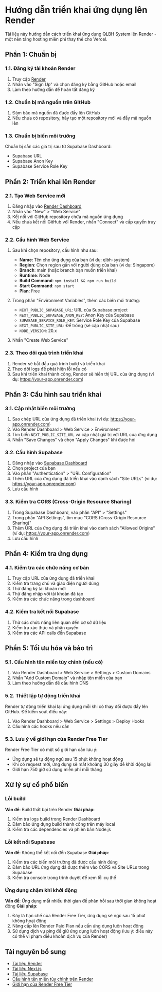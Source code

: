 # Hướng dẫn triển khai ứng dụng lên Render

Tài liệu này hướng dẫn cách triển khai ứng dụng QLBH System lên Render - một nền tảng hosting miễn phí thay thế cho Vercel.

## Phần 1: Chuẩn bị

### 1.1. Đăng ký tài khoản Render

1. Truy cập [Render](https://render.com)
2. Nhấn vào "Sign Up" và chọn đăng ký bằng GitHub hoặc email
3. Làm theo hướng dẫn để hoàn tất đăng ký

### 1.2. Chuẩn bị mã nguồn trên GitHub

1. Đảm bảo mã nguồn đã được đẩy lên GitHub
2. Nếu chưa có repository, hãy tạo một repository mới và đẩy mã nguồn lên

### 1.3. Chuẩn bị biến môi trường

Chuẩn bị sẵn các giá trị sau từ Supabase Dashboard:
- Supabase URL
- Supabase Anon Key
- Supabase Service Role Key

## Phần 2: Triển khai lên Render

### 2.1. Tạo Web Service mới

1. Đăng nhập vào [Render Dashboard](https://dashboard.render.com)
2. Nhấn vào "New" > "Web Service"
3. Kết nối với GitHub repository chứa mã nguồn ứng dụng
4. Nếu chưa kết nối GitHub với Render, nhấn "Connect" và cấp quyền truy cập

### 2.2. Cấu hình Web Service

1. Sau khi chọn repository, cấu hình như sau:
   - **Name**: Tên cho ứng dụng của bạn (ví dụ: qlbh-system)
   - **Region**: Chọn region gần với người dùng của bạn (ví dụ: Singapore)
   - **Branch**: main (hoặc branch bạn muốn triển khai)
   - **Runtime**: Node
   - **Build Command**: `npm install && npm run build`
   - **Start Command**: `npm start`
   - **Plan**: Free

2. Trong phần "Environment Variables", thêm các biến môi trường:
   - `NEXT_PUBLIC_SUPABASE_URL`: URL của Supabase project
   - `NEXT_PUBLIC_SUPABASE_ANON_KEY`: Anon Key của Supabase
   - `SUPABASE_SERVICE_ROLE_KEY`: Service Role Key của Supabase
   - `NEXT_PUBLIC_SITE_URL`: Để trống (sẽ cập nhật sau)
   - `NODE_VERSION`: 20.x

3. Nhấn "Create Web Service"

### 2.3. Theo dõi quá trình triển khai

1. Render sẽ bắt đầu quá trình build và triển khai
2. Theo dõi logs để phát hiện lỗi nếu có
3. Sau khi triển khai thành công, Render sẽ hiển thị URL của ứng dụng (ví dụ: https://your-app.onrender.com)

## Phần 3: Cấu hình sau triển khai

### 3.1. Cập nhật biến môi trường

1. Sao chép URL của ứng dụng đã triển khai (ví dụ: https://your-app.onrender.com)
2. Vào Render Dashboard > Web Service > Environment
3. Tìm biến `NEXT_PUBLIC_SITE_URL` và cập nhật giá trị với URL của ứng dụng
4. Nhấn "Save Changes" và chọn "Apply Changes" khi được hỏi

### 3.2. Cấu hình Supabase

1. Đăng nhập vào [Supabase Dashboard](https://app.supabase.io)
2. Chọn project của bạn
3. Vào phần "Authentication" > "URL Configuration"
4. Thêm URL của ứng dụng đã triển khai vào danh sách "Site URLs" (ví dụ: https://your-app.onrender.com)
5. Lưu cấu hình

### 3.3. Kiểm tra CORS (Cross-Origin Resource Sharing)

1. Trong Supabase Dashboard, vào phần "API" > "Settings"
2. Trong phần "API Settings", tìm mục "CORS (Cross-Origin Resource Sharing)"
3. Thêm URL của ứng dụng đã triển khai vào danh sách "Allowed Origins" (ví dụ: https://your-app.onrender.com)
4. Lưu cấu hình

## Phần 4: Kiểm tra ứng dụng

### 4.1. Kiểm tra các chức năng cơ bản

1. Truy cập URL của ứng dụng đã triển khai
2. Kiểm tra trang chủ và giao diện người dùng
3. Thử đăng ký tài khoản mới
4. Thử đăng nhập với tài khoản đã tạo
5. Kiểm tra các chức năng trong dashboard

### 4.2. Kiểm tra kết nối Supabase

1. Thử các chức năng liên quan đến cơ sở dữ liệu
2. Kiểm tra xác thực và phân quyền
3. Kiểm tra các API calls đến Supabase

## Phần 5: Tối ưu hóa và bảo trì

### 5.1. Cấu hình tên miền tùy chỉnh (nếu có)

1. Vào Render Dashboard > Web Service > Settings > Custom Domains
2. Nhấn "Add Custom Domain" và nhập tên miền của bạn
3. Làm theo hướng dẫn để cấu hình DNS

### 5.2. Thiết lập tự động triển khai

Render tự động triển khai lại ứng dụng mỗi khi có thay đổi được đẩy lên GitHub. Để kiểm soát điều này:

1. Vào Render Dashboard > Web Service > Settings > Deploy Hooks
2. Cấu hình các hooks nếu cần

### 5.3. Lưu ý về giới hạn của Render Free Tier

Render Free Tier có một số giới hạn cần lưu ý:
- Ứng dụng sẽ tự động ngủ sau 15 phút không hoạt động
- Khi có request mới, ứng dụng sẽ mất khoảng 30 giây để khởi động lại
- Giới hạn 750 giờ sử dụng miễn phí mỗi tháng

## Xử lý sự cố phổ biến

### Lỗi build

**Vấn đề**: Build thất bại trên Render
**Giải pháp**:
1. Kiểm tra logs build trong Render Dashboard
2. Đảm bảo ứng dụng build thành công trên máy local
3. Kiểm tra các dependencies và phiên bản Node.js

### Lỗi kết nối Supabase

**Vấn đề**: Không thể kết nối đến Supabase
**Giải pháp**:
1. Kiểm tra các biến môi trường đã được cấu hình đúng
2. Đảm bảo URL ứng dụng đã được thêm vào CORS và Site URLs trong Supabase
3. Kiểm tra console trong trình duyệt để xem lỗi cụ thể

### Ứng dụng chậm khi khởi động

**Vấn đề**: Ứng dụng mất nhiều thời gian để phản hồi sau thời gian không hoạt động
**Giải pháp**:
1. Đây là hạn chế của Render Free Tier, ứng dụng sẽ ngủ sau 15 phút không hoạt động
2. Nâng cấp lên Render Paid Plan nếu cần ứng dụng luôn hoạt động
3. Sử dụng dịch vụ ping để giữ ứng dụng luôn hoạt động (lưu ý: điều này có thể vi phạm điều khoản dịch vụ của Render)

## Tài nguyên bổ sung

- [Tài liệu Render](https://render.com/docs)
- [Tài liệu Next.js](https://nextjs.org/docs)
- [Tài liệu Supabase](https://supabase.io/docs)
- [Cấu hình tên miền tùy chỉnh trên Render](https://render.com/docs/custom-domains)
- [Giới hạn của Render Free Tier](https://render.com/docs/free)
